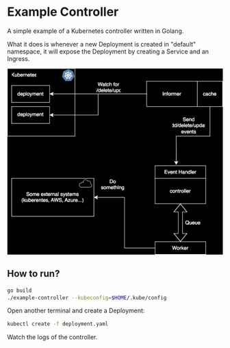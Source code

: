 # Example Controller

A simple example of a Kubernetes controller written in Golang.

What it does is whenever a new Deployment is created in "default" namespace, it will expose the Deployment by creating a Service and an Ingress.

![Kubernetes Controller Diagram](./docs/k8s-controller.drawio.svg)

## How to run?

```bash
go build
./example-controller --kubeconfig=$HOME/.kube/config
```

Open another terminal and create a Deployment:

```bash
kubectl create -f deployment.yaml
```

Watch the logs of the controller.
